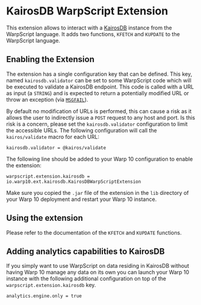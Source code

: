 # KairosDB WarpScript Extension

This extension allows to interact with a [KairosDB](http://kairosdb.github.io/) instance from the WarpScript language. It adds two functions, `KFETCH` and `KUPDATE` to the WarpScript language.

## Enabling the Extension

The extension has a single configuration key that can be defined. This key, named `kairosdb.validator` can be set to some WarpScript code which will be executed to validate a KairosDB endpoint. This code is called with a URL as input (a `STRING`) and is expected to return a potentially modified URL or throw an exception (via [`MSGFAIL`](https://warp10.io/doc/MSGFAIL)).

By default no modification of URLs is performed, this can cause a risk as it allows the user to indirectly issue a `POST` request to any host and port. Is this risk is a concern, please set the `kairosdb.validator` configuration to limit the accessible URLs. The following configuration will call the `kairos/validate` macro for each URL:

```
kairosdb.validator = @kairos/validate
```

The following line should be added to your Warp 10 configuration to enable the extension:

```
warpscript.extension.kairosdb = io.warp10.ext.kairosdb.KairosDBWarpScriptExtension
```

Make sure you copied the `.jar` file of the extension in the `lib` directory of your Warp 10 deployment and restart your Warp 10 instance.

## Using the extension

Please refer to the documentation of the `KFETCH` and `KUPDATE` functions.

## Adding analytics capabilities to KairosDB

If you simply want to use WarpScript on data residing in KairosDB without having Warp 10 manage any data on its own you can launch your Warp 10 instance with the following additional configuration on top of the `warpscript.extension.kairosdb` key.

```
analytics.engine.only = true
```